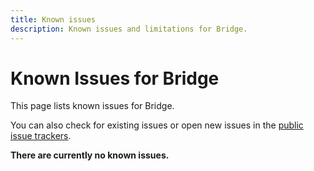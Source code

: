 ```yaml
---
title: Known issues
description: Known issues and limitations for Bridge.
---
```


# Known Issues for Bridge

This page lists known issues for Bridge.

You can also check for existing issues or open new issues in the [public issue trackers](https://github.com/animeshon/issue-tracker).

**There are currently no known issues.**
